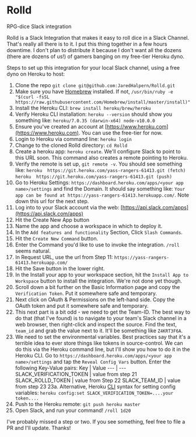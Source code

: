 # Rolld
RPG-dice Slack integration

Rolld is a Slack Integration that makes it easy to roll dice in a Slack Channel. That's really all there is to it. I put this thing together in a few hours downtime. I don't plan to distribute it because I don't want all the dozens (there are dozens of us!) of gamers banging on my free-tier Heroku dyno.

Steps to set up this integration for your local Slack channel, using a free dyno on Heroku to host:

1. Clone the repo `git clone git@github.com:JaredHalpern/Rolld.git`
2. Make sure you have [Homebrew](https://brew.sh/) installed. If not, `/usr/bin/ruby -e "$(curl -fsSL https://raw.githubusercontent.com/Homebrew/install/master/install)"`
3. Install the Heroku CLI: `brew install heroku/brew/heroku`
4. Verify Heroku CLI installation: 
  `heroku --version` should show you something like: 
  `heroku/7.0.35 (darwin-x64) node-v10.0.0`
5. Ensure you've created an account at [https://www.heroku.com](https://www.heroku.com). You can use the free-tier for now.
6. Login to Heroku via command line: `heroku login`
7. Change to the cloned Rolld directory: `cd Rolld`
8. Create a heroku app: `heroku create`. We'll configure Slack to point to this URL soon. This command also creates a remote pointing to Heroku.
9. Verify the remote is set up, `git remote -v`.
You should see something like: 
  `heroku  https://git.heroku.com/yass-rangers-61413.git (fetch)`
  `heroku  https://git.heroku.com/yass-rangers-61413.git (push)`
10. Go to Heroku Settings: `https://dashboard.heroku.com/apps/<your app name>/settings` and find the Domain. 
  It should say something like: `Your app can be found at https://yass-rangers-61413.herokuapp.com/`. Note down this url for the next step.
11. Log into to your Slack account via the web: [https://api.slack.com/apps](https://api.slack.com/apps)
12. Hit the Create New App button
13. Name the app and choose a workspace in which to deploy it.
14. In the `Add features and functionality` Section, Click `Slash Commands`.
15. Hit the `Create New Command` button.
16. Enter the Command you'd like to use to invoke the integration. `/roll` seems natural.
17. In Request URL, use the url from Step 11: `https://yass-rangers-61413.herokuapp.com/`
18. Hit the Save button in the lower right.
19. In the Install your app to your workspace section, hit the `Install App to Workspace` button to install the integration. We're not done yet though.
20. Scroll down a bit further on the Basic Information page and copy the `Verification Token`. Put it somewhere safe and temporary.
21. Next click on OAuth & Permissions on the left-hand side. Copy the OAuth token and put it somewhere safe and temporary.
22. This next part is a bit odd - we need to get the Team-ID. The best way to do that (that I've found) is to navigate to your team's Slack channel in a web browser, then right-click and inspect the source. Find the text, `team_id` and grab the value next to it. It'll be something like `Z4KRT3F6A`.
23. We need to set the environmental variables. Best practices say that it's a terrible idea to ever store things like tokens in source-control. We can do this via the Heroku command line, but I'll show you how to do it in the Heroku CLI. Go to `https://dashboard.heroku.com/apps/<your app name>/settings` and tap the `Reveal Config Vars` button. Enter the following Key-Value pairs:
Key | Value
--- | ---
SLACK_VERIFICATION_TOKEN | value from step 21
SLACK_ROLLD_TOKEN | value from Step 22
SLACK_TEAM_ID     | value from step 23
23a. Alternative, Heroku [CLI](https://devcenter.heroku.com/articles/config-vars) syntax for setting config variables: `heroku config:set SLACK_VERIFICATION_TOKEN=....your token....`
24. Push to the Heroku remote: `git push heroku master`
25. Open Slack, and run your command! `/roll 1d20`

I've probably missed a step or two. If you see something, feel free to file a PR and I'll update. Thanks!